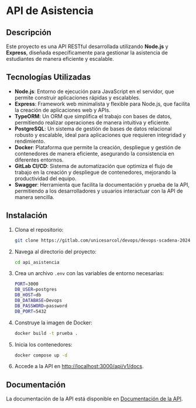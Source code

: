 # API de Asistencia

## Descripción

Este proyecto es una API RESTful desarrollada utilizando **Node.js** y **Express**, diseñada específicamente para gestionar la asistencia de estudiantes de manera eficiente y escalable.

## Tecnologías Utilizadas

- **Node.js**: Entorno de ejecución para JavaScript en el servidor, que permite construir aplicaciones rápidas y escalables.
- **Express**: Framework web minimalista y flexible para Node.js, que facilita la creación de aplicaciones web y APIs.
- **TypeORM**: Un ORM que simplifica el trabajo con bases de datos, permitiendo realizar operaciones de manera intuitiva y eficiente.
- **PostgreSQL**: Un sistema de gestión de bases de datos relacional robusto y escalable, ideal para aplicaciones que requieren integridad y rendimiento.
- **Docker**: Plataforma que permite la creación, despliegue y gestión de contenedores de manera eficiente, asegurando la consistencia en diferentes entornos.
- **GitLab CI/CD**: Sistema de automatización que optimiza el flujo de trabajo en la creación y despliegue de contenedores, mejorando la productividad del equipo.
- **Swagger**: Herramienta que facilita la documentación y prueba de la API, permitiendo a los desarrolladores y usuarios interactuar con la API de manera sencilla.

## Instalación

1. Clona el repositorio:

   ```bash
   git clone https://gitlab.com/unicesarcol/devops/devops-scadena-202402/dv-team2/api_asistencia.git
   ```

2. Navega al directorio del proyecto:

   ```bash
   cd api_asistencia
   ```

3. Crea un archivo `.env` con las variables de entorno necesarias:

   ```bash
   PORT=3000
   DB_USER=postgres
   DB_HOST=db
   DB_DATABASE=Devops
   DB_PASSWORD=password
   DB_PORT=5432
   ```

4. Construye la imagen de Docker:

   ```bash
   docker build -t prueba .
   ```

5. Inicia los contenedores:

   ```bash
   docker compose up -d
   ```

6. Accede a la API en [http://localhost:3000/api/v1/docs](http://localhost:3000/api/v1/docs).

## Documentación

La documentación de la API está disponible en [Documentación de la API](https://api-asistencia-j85v.onrender.com/api/v1/docs/#/Asistencia/get_asistencia).
